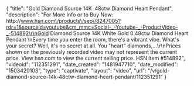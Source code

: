 {
    "title": "Gold   Diamond Source 14K .48ctw Diamond Heart Pendant",
    "description": "For More Info or to Buy Now: http:\/\/www.hsn.com\/products\/seo\/8247005?rdr=1&sourceid=youtube&cm_mmc=Social-_-Youtube-_-ProductVideo-_-514892\r\nGold   Diamond Source 14K White Gold 0.48ctw Diamond Heart Pendant \nEvery time you enter the room, there's a vibrant vibe. What's your secret? Well, it's no secret at all. You \"heart\" diamonds,...\r\nPrices shown on the previously recorded video may not represent the current price.  View hsn.com to view the current selling price. HSN Item #514892",
    "videoid": "112351291",
    "date_created": "1481947710",
    "date_modified": "1503420103",
    "type": "captivate",
    "layout": "video",
    "url": "\/v\/gold-diamond-source-14k-48ctw-diamond-heart-pendant\/112351291"
}